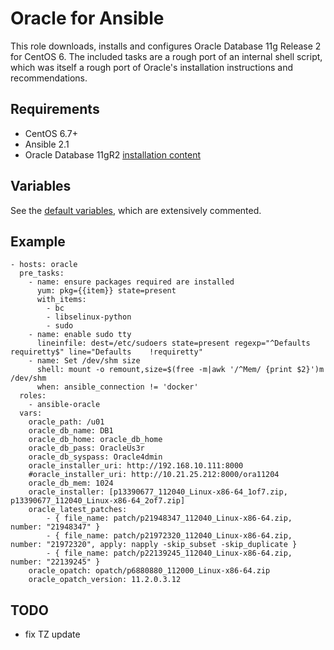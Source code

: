 # Oracle for Ansible

This role downloads, installs and configures Oracle Database 11g Release 2 for
CentOS 6. The included tasks are a rough port of an internal shell script, which
was itself a rough port of Oracle's installation instructions and
recommendations.

## Requirements

- CentOS 6.7+
- Ansible 2.1
- Oracle Database 11gR2 [installation content](http://www.oracle.com/technetwork/database/enterprise-edition/downloads/112010-linx8664soft-100572.html)

## Variables

See the [default variables](defaults/main.yml), which are extensively
commented.

## Example

```
- hosts: oracle
  pre_tasks:
    - name: ensure packages required are installed
      yum: pkg={{item}} state=present
      with_items:
        - bc
        - libselinux-python
        - sudo
    - name: enable sudo tty
      lineinfile: dest=/etc/sudoers state=present regexp="^Defaults    requiretty$" line="Defaults    !requiretty"
    - name: Set /dev/shm size
      shell: mount -o remount,size=$(free -m|awk '/^Mem/ {print $2}')m /dev/shm
      when: ansible_connection != 'docker'
  roles:
    - ansible-oracle
  vars:
    oracle_path: /u01
    oracle_db_name: DB1
    oracle_db_home: oracle_db_home
    oracle_db_pass: OracleUs3r
    oracle_db_syspass: Oracle4dmin
    oracle_installer_uri: http://192.168.10.111:8000
    #oracle_installer_uri: http://10.21.25.212:8000/ora11204
    oracle_db_mem: 1024
    oracle_installer: [p13390677_112040_Linux-x86-64_1of7.zip, p13390677_112040_Linux-x86-64_2of7.zip]
    oracle_latest_patches:
        - { file_name: patch/p21948347_112040_Linux-x86-64.zip, number: "21948347" }
        - { file_name: patch/p21972320_112040_Linux-x86-64.zip, number: "21972320", apply: napply -skip_subset -skip_duplicate }
        - { file_name: patch/p22139245_112040_Linux-x86-64.zip, number: "22139245" }
    oracle_opatch: opatch/p6880880_112000_Linux-x86-64.zip
    oracle_opatch_version: 11.2.0.3.12
```

## TODO

 - fix TZ update
